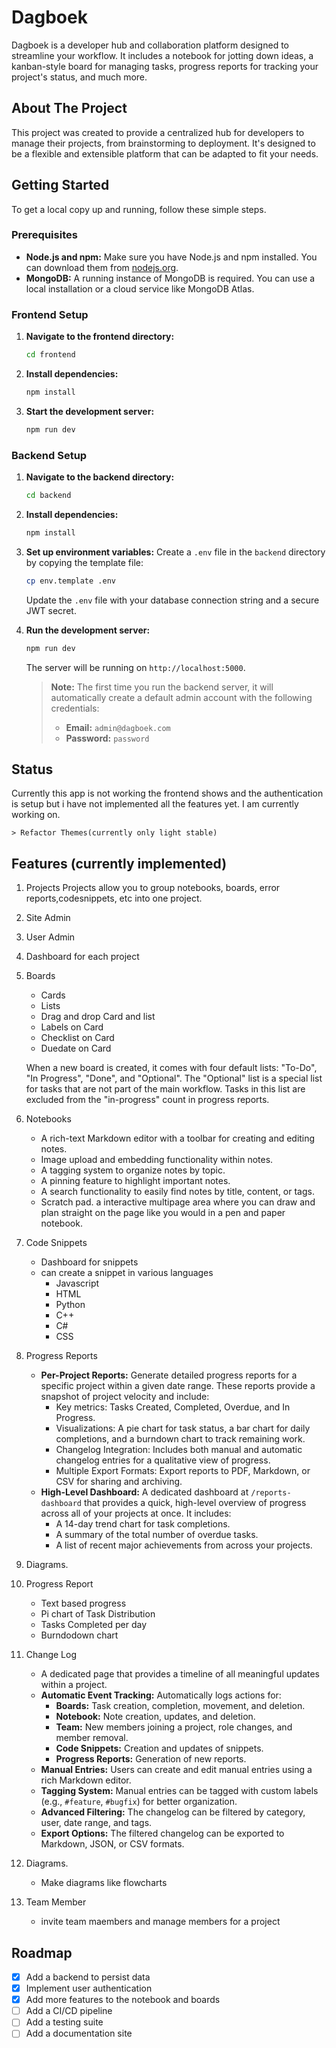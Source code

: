 # Dagboek

Dagboek is a developer hub and collaboration platform designed to streamline your workflow. It includes a notebook for jotting down ideas, a kanban-style board for managing tasks, progress reports for tracking your project's status, and much more.

## About The Project

This project was created to provide a centralized hub for developers to manage their projects, from brainstorming to deployment. It's designed to be a flexible and extensible platform that can be adapted to fit your needs.

## Getting Started

To get a local copy up and running, follow these simple steps.

### Prerequisites

*   **Node.js and npm:** Make sure you have Node.js and npm installed. You can download them from [nodejs.org](https://nodejs.org/).
*   **MongoDB:** A running instance of MongoDB is required. You can use a local installation or a cloud service like MongoDB Atlas.

### Frontend Setup

1.  **Navigate to the frontend directory:**
    ```sh
    cd frontend
    ```
2.  **Install dependencies:**
    ```sh
    npm install
    ```
3.  **Start the development server:**
    ```sh
    npm run dev
    ```

### Backend Setup

1.  **Navigate to the backend directory:**
    ```sh
    cd backend
    ```
2.  **Install dependencies:**
    ```sh
    npm install
    ```
3.  **Set up environment variables:**
    Create a `.env` file in the `backend` directory by copying the template file:
    ```sh
    cp env.template .env
    ```
    Update the `.env` file with your database connection string and a secure JWT secret.

4.  **Run the development server:**
    ```sh
    npm run dev
    ```
    The server will be running on `http://localhost:5000`.

    > **Note:** The first time you run the backend server, it will automatically create a default admin account with the following credentials:
    > - **Email:** `admin@dagboek.com`
    > - **Password:** `password`

## Status

Currently this app is not working the frontend shows and the authentication is setup but i have not implemented all the features yet.
I am currently working on.

    > Refactor Themes(currently only light stable)
    
    
    
## Features (currently implemented)
1. Projects
    Projects allow you to group notebooks, boards, error reports,codesnippets, etc into one project.
2. Site Admin
3. User Admin
4. Dashboard for each project
6. Boards
    - Cards
    - Lists
    - Drag and drop Card and list
    - Labels on Card
    - Checklist on Card
    - Duedate on Card

    When a new board is created, it comes with four default lists: "To-Do", "In Progress", "Done", and "Optional". The "Optional" list is a special list for tasks that are not part of the main workflow. Tasks in this list are excluded from the "in-progress" count in progress reports.
   
7. Notebooks
   - A rich-text Markdown editor with a toolbar for creating and editing notes.
   - Image upload and embedding functionality within notes.
   - A tagging system to organize notes by topic.
   - A pinning feature to highlight important notes.
   - A search functionality to easily find notes by title, content, or tags.
   - Scratch pad. a interactive multipage area where you can draw and plan straight on the page like you would in a pen and paper notebook.
8. Code Snippets
   - Dashboard for snippets
   - can create a snippet in various languages
        - Javascript
        - HTML
        - Python
        - C++
        - C#
        - CSS
9. Progress Reports
   - **Per-Project Reports:** Generate detailed progress reports for a specific project within a given date range. These reports provide a snapshot of project velocity and include:
     - Key metrics: Tasks Created, Completed, Overdue, and In Progress.
     - Visualizations: A pie chart for task status, a bar chart for daily completions, and a burndown chart to track remaining work.
     - Changelog Integration: Includes both manual and automatic changelog entries for a qualitative view of progress.
     - Multiple Export Formats: Export reports to PDF, Markdown, or CSV for sharing and archiving.
   - **High-Level Dashboard:** A dedicated dashboard at `/reports-dashboard` that provides a quick, high-level overview of progress across all of your projects at once. It includes:
     - A 14-day trend chart for task completions.
     - A summary of the total number of overdue tasks.
     - A list of recent major achievements from across your projects.
10. Diagrams.
9. Progress Report
   - Text based progress
   - Pi chart of Task Distribution
   - Tasks Completed per day
   - Burndodown chart
10. Change Log
    - A dedicated page that provides a timeline of all meaningful updates within a project.
    - **Automatic Event Tracking:** Automatically logs actions for:
        - **Boards:** Task creation, completion, movement, and deletion.
        - **Notebook:** Note creation, updates, and deletion.
        - **Team:** New members joining a project, role changes, and member removal.
        - **Code Snippets:** Creation and updates of snippets.
        - **Progress Reports:** Generation of new reports.
    - **Manual Entries:** Users can create and edit manual entries using a rich Markdown editor.
    - **Tagging System:** Manual entries can be tagged with custom labels (e.g., `#feature`, `#bugfix`) for better organization.
    - **Advanced Filtering:** The changelog can be filtered by category, user, date range, and tags.
    - **Export Options:** The filtered changelog can be exported to Markdown, JSON, or CSV formats.
11. Diagrams.
    - Make diagrams like flowcharts
12. Team Member
    - invite team maembers and manage members for a project
          
     
## Roadmap

- [x] Add a backend to persist data
- [x] Implement user authentication
- [x] Add more features to the notebook and boards
- [ ] Add a CI/CD pipeline
- [ ] Add a testing suite
- [ ] Add a documentation site
